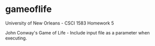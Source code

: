gameoflife
==========

University of New Orleans - CSCI 1583 Homework 5

John Conway's Game of Life - Include input file as a parameter when executing.
